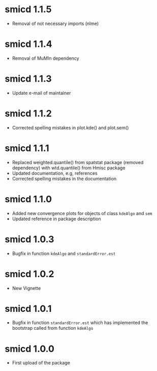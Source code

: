 # smicd 1.1.5

* Removal of not necessary imports (nlme)

# smicd 1.1.4

* Removal of MuMIn dependency

# smicd 1.1.3

* Update e-mail of maintainer

# smicd 1.1.2

* Corrected spelling mistakes in plot.kde() and plot.sem()

# smicd 1.1.1

* Replaced weighted.quantile() from spatstat package (removed dependency) with wtd.quantile() from Hmisc package
* Updated documentation, e.g, references
* Corrected spelling mistakes in the documentation

# smicd 1.1.0

* Added new convergence plots for objects of class `kdeAlgo` and `sem`
* Updated reference in package description

# smicd 1.0.3

* Bugfix in function `kdeAlgo` and `standardError.est`

# smicd 1.0.2

* New Vignette

# smicd 1.0.1
  
* Bugfix in function `standardError.est` which has implemented the bootstrap called from function `kdeAlgo`

# smicd 1.0.0
  
* First upload of the package


